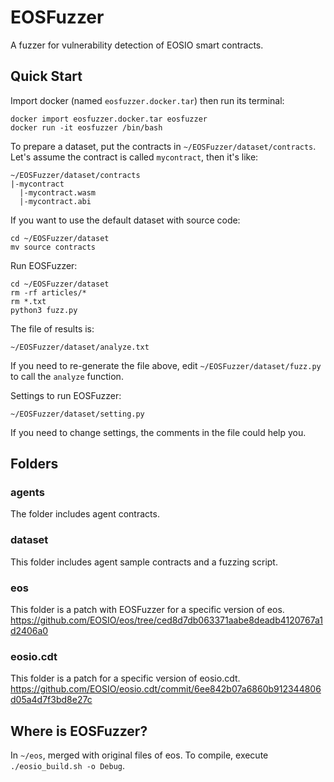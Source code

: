 # EOSFuzzer
A fuzzer for vulnerability detection of EOSIO smart contracts.

## Quick Start

Import docker (named `eosfuzzer.docker.tar`) then run its terminal:
```
docker import eosfuzzer.docker.tar eosfuzzer
docker run -it eosfuzzer /bin/bash
```

To prepare a dataset, put the contracts in `~/EOSFuzzer/dataset/contracts`. Let's assume the contract is called `mycontract`, then it's like:
```
~/EOSFuzzer/dataset/contracts
|-mycontract
  |-mycontract.wasm
  |-mycontract.abi
```

If you want to use the default dataset with source code:
```
cd ~/EOSFuzzer/dataset
mv source contracts
```

Run EOSFuzzer:
```
cd ~/EOSFuzzer/dataset
rm -rf articles/*
rm *.txt
python3 fuzz.py
```

The file of results is:
```
~/EOSFuzzer/dataset/analyze.txt
```

If you need to re-generate the file above, edit `~/EOSFuzzer/dataset/fuzz.py` to call the `analyze` function.

Settings to run EOSFuzzer:
```
~/EOSFuzzer/dataset/setting.py
```

If you need to change settings, the comments in the file could help you.

## Folders

### agents

The folder includes agent contracts.

### dataset

This folder includes agent sample contracts and a fuzzing script.

### eos

This folder is a patch with EOSFuzzer for a specific version of eos.
https://github.com/EOSIO/eos/tree/ced8d7db063371aabe8deadb4120767a1d2406a0

### eosio.cdt

This folder is a patch for a specific version of eosio.cdt.
https://github.com/EOSIO/eosio.cdt/commit/6ee842b07a6860b912344806d05a4d7f3bd8e27c

## Where is EOSFuzzer?

In `~/eos`, merged with original files of eos.
To compile, execute `./eosio_build.sh -o Debug`.